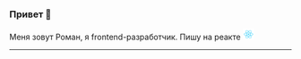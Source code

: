 ### Привет 👋

Меня зовут Роман, я frontend-разработчик. Пишу на реакте <img src="https://raw.githubusercontent.com/github/explore/80688e429a7d4ef2fca1e82350fe8e3517d3494d/topics/react/react.png" width="20" /> 

------------------------


<!--
**janglz/janglz** is a ✨ _special_ ✨ repository because its `README.md` (this file) appears on your GitHub profile.

Мой стек:

![react](https://raw.githubusercontent.com/github/explore/80688e429a7d4ef2fca1e82350fe8e3517d3494d/topics/react/react.png)
![js](https://raw.githubusercontent.com/github/explore/80688e429a7d4ef2fca1e82350fe8e3517d3494d/topics/javascript/javascript.png)
![git](https://raw.githubusercontent.com/github/explore/80688e429a7d4ef2fca1e82350fe8e3517d3494d/topics/git/git.png)
![terminal](https://raw.githubusercontent.com/github/explore/80688e429a7d4ef2fca1e82350fe8e3517d3494d/topics/terminal/terminal.png)
![js](https://raw.githubusercontent.com/github/explore/80688e429a7d4ef2fca1e82350fe8e3517d3494d/topics/javascript/javascript.png)
![js](https://raw.githubusercontent.com/github/explore/80688e429a7d4ef2fca1e82350fe8e3517d3494d/topics/javascript/javascript.png)
![js](https://raw.githubusercontent.com/github/explore/80688e429a7d4ef2fca1e82350fe8e3517d3494d/topics/javascript/javascript.png)
![js](https://raw.githubusercontent.com/github/explore/80688e429a7d4ef2fca1e82350fe8e3517d3494d/topics/javascript/javascript.png)
![js](https://raw.githubusercontent.com/github/explore/80688e429a7d4ef2fca1e82350fe8e3517d3494d/topics/javascript/javascript.png)
![js](https://raw.githubusercontent.com/github/explore/80688e429a7d4ef2fca1e82350fe8e3517d3494d/topics/javascript/javascript.png)
![js](https://raw.githubusercontent.com/github/explore/80688e429a7d4ef2fca1e82350fe8e3517d3494d/topics/javascript/javascript.png)


------------------------
![react](https://raw.githubusercontent.com/github/explore/80688e429a7d4ef2fca1e82350fe8e3517d3494d/topics/react/react.png)

![Image alt](https://github.com/janglz/janglz/raw/main/{path}/image.png)

{username} — ваш ник на ГитХабе;
{repository} — репозиторий где хранятся картинки;
{branch} — ветка репозитория;
{path} — путь к месту нахождения картинки.
-->
